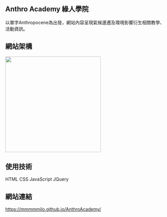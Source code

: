 ## Anthro Academy 綠人學院 

以單字Anthropocene為出發，網站內容呈現氣候邊遷及環境影響衍生相關教學、活動資訊。

## 網站架構  

<img src="![Slide 16_9 - 1](https://github.com/MMMMMilo/AnthroAcademy/assets/152141976/6e1232dc-af8e-4998-a1ac-2dbf7ba288ee)
" style="width:300px">
## 使用技術  

HTML CSS JavaScript JQuery  

## 網站連結  

<https://mmmmmilo.github.io/AnthroAcademy/>
